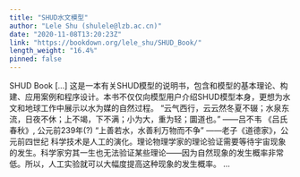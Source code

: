 ```yaml
---
title: "SHUD水文模型"
author: "Lele Shu (shulele@lzb.ac.cn)"
date: "2020-11-08T13:20:23Z"
link: "https://bookdown.org/lele_shu/SHUD_Book/"
length_weight: "16.4%"
pinned: false
---
```


SHUD Book [...] 这是一本有关SHUD模型的说明书，包含和模型的基本理论、构建、应用案例和程序设计。本书不仅仅向模型用户介绍SHUD模型本身，更想为水文和地球工作中展示以水为媒的自然过程。 “云气西行，云云然冬夏不辍；水泉东流，日夜不休；上不竭，下不满；小为大，重为轻；圜道也。” ——吕不韦 《吕氏春秋》, 公元前239年(?) “上善若水，水善利万物而不争” ——老子《道德家》，公元前四世纪 科学技术是人工的演化。理论物理学家的理论验证需要等待宇宙现象的发生。科学家穷其一生也无法验证某些理论——因为自然现象的发生概率非常低。所以，人工实验就可以大幅度提高这种现象的发生概率。 ...
